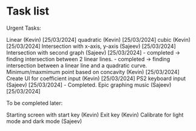 # Task list

Urgent Tasks: 

Linear (Kevin)  [25/03/2024]
quadratic (Kevin) [25/03/2024]
cubic (Kevin) [25/03/2024]
Intersection with x-axis, y-axis (Sajeev) [25/03/2024]
Intersection with second graph (Sajeev) [25/03/2024]
    - completed -> finding intersection between 2 linear lines.
    - completed -> finding intersection between a linear line and a quadratic curve.
Minimum/maxmimum point based on concavity (Kevin) [25/03/2024]
Create UI for coefficient input (Kevin) [25/03/2024]
PS2 keyboard input (Sajeev) [25/03/2024] - Completed.
Epic graphing music (Sajeev) [25/03/2024] 


To be completed later:

Starting screen with start key (Kevin) 
Exit key (Kevin) 
Calibrate for light mode and dark mode (Sajeev)


